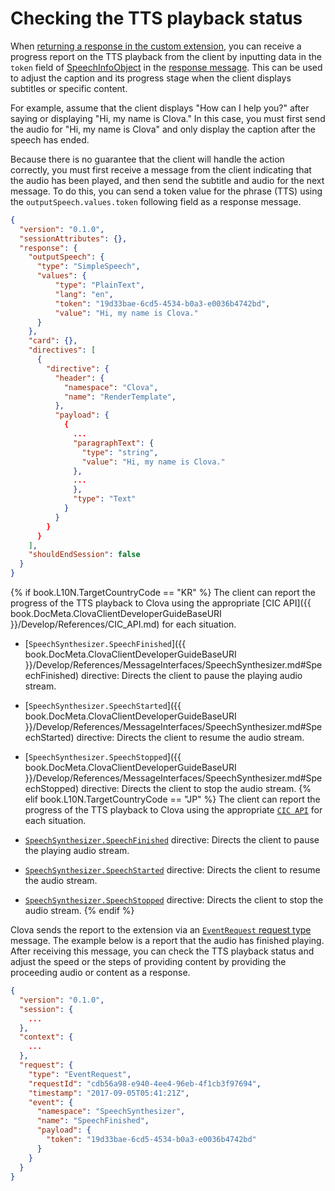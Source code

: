 # Checking the TTS playback status

When [returning a response in the custom extension](/Develop/Guides/Build_Custom_Extension.md#ReturnCustomExtensionResponse), you can receive a progress report on the TTS playback from the client by inputting data in the `token` field of [SpeechInfoObject](/Develop/References/CEK_API.md#CustomExtSpeechInfoObject) in the [response message](/Develop/References/Custom_Extension_Message.md#CustomExtResponseMessage). This can be used to adjust the caption and its progress stage when the client displays subtitles or specific content.

For example, assume that the client displays "How can I help you?" after saying or displaying "Hi, my name is Clova." In this case, you must first send the audio for "Hi, my name is Clova" and only display the caption after the speech has ended.

Because there is no guarantee that the client will handle the action correctly, you must first receive a message from the client indicating that the audio has been played, and then send the subtitle and audio for the next message. To do this, you can send a token value for the phrase (TTS) using the `outputSpeech.values.token` following field as a response message.

```json
{
  "version": "0.1.0",
  "sessionAttributes": {},
  "response": {
    "outputSpeech": {
      "type": "SimpleSpeech",
      "values": {
          "type": "PlainText",
          "lang": "en",
          "token": "19d33bae-6cd5-4534-b0a3-e0036b4742bd",
          "value": "Hi, my name is Clova."
      }
    },
    "card": {},
    "directives": [
      {
        "directive": {
          "header": {
            "namespace": "Clova",
            "name": "RenderTemplate",
          },
          "payload": {
            {
              ...
              "paragraphText": {
                "type": "string",
                "value": "Hi, my name is Clova."
              },
              ...
              },
              "type": "Text"
            }
          }
        }
      }
    ],
    "shouldEndSession": false
  }
}
```

{% if book.L10N.TargetCountryCode == "KR" %}
The client can report the progress of the TTS playback to Clova using the appropriate [CIC API]({{ book.DocMeta.ClovaClientDeveloperGuideBaseURI }}/Develop/References/CIC_API.md) for each situation.

* [`SpeechSynthesizer.SpeechFinished`]({{ book.DocMeta.ClovaClientDeveloperGuideBaseURI }}/Develop/References/MessageInterfaces/SpeechSynthesizer.md#SpeechFinished) directive: Directs the client to pause the playing audio stream.
* [`SpeechSynthesizer.SpeechStarted`]({{ book.DocMeta.ClovaClientDeveloperGuideBaseURI }}/Develop/References/MessageInterfaces/SpeechSynthesizer.md#SpeechStarted) directive: Directs the client to resume the audio stream.
* [`SpeechSynthesizer.SpeechStopped`]({{ book.DocMeta.ClovaClientDeveloperGuideBaseURI }}/Develop/References/MessageInterfaces/SpeechSynthesizer.md#SpeechStopped) directive: Directs the client to stop the audio stream.
{% elif book.L10N.TargetCountryCode == "JP" %}
The client can report the progress of the TTS playback to Clova using the appropriate [`CIC API`](/Develop/References/CEK_API.md#CICAPIforAudioPlayback) for each situation.

* [`SpeechSynthesizer.SpeechFinished`](/Develop/References/CEK_API.md#SpeechFinished) directive: Directs the client to pause the playing audio stream.
* [`SpeechSynthesizer.SpeechStarted`](/Develop/References/CEK_API.md#SpeechStarted) directive: Directs the client to resume the audio stream.
* [`SpeechSynthesizer.SpeechStopped`](/Develop/References/CEK_API.md#SpeechStopped) directive: Directs the client to stop the audio stream.
{% endif %}

Clova sends the report to the extension via an [`EventRequest` request type](/Develop/References/Custom_Extension_Message.md#CustomExtEventRequest) message. The example below is a report that the audio has finished playing. After receiving this message, you can check the TTS playback status and adjust the speed or the steps of providing content by providing the proceeding audio or content as a response.

```json
{
  "version": "0.1.0",
  "session": {
    ...
  },
  "context": {
    ...
  },
  "request": {
    "type": "EventRequest",
    "requestId": "cdb56a98-e940-4ee4-96eb-4f1cb3f97694",
    "timestamp": "2017-09-05T05:41:21Z",
    "event": {
      "namespace": "SpeechSynthesizer",
      "name": "SpeechFinished",
      "payload": {
        "token": "19d33bae-6cd5-4534-b0a3-e0036b4742bd"
      }
    }
  }
}
```

